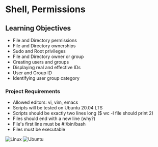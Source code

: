 # Shell, Permissions

## Learning Objectives
* File and Directory permissions
* File and Directory ownerships
* Sudo and Root privileges
* File and Directory owner or group
* Creating users and groups
* Displaying real and effective IDs
* User and Group ID
* Identifying user group category

### Project Requirements
* Allowed editors: vi, vim, emacs
* Scripts will be tested on Ubuntu 20.04 LTS
* Scripts should be exactly two lines long ($ wc -l file should print 2)
* Files should end with a new line (why?)
* File's first line must be #!/bin/bash
* Files must be executable

![Linux](https://img.shields.io/badge/Linux-FCC624?style=for-the-badge&logo=linux&logoColor=black) ![Ubuntu](https://img.shields.io/badge/Ubuntu-E95420?style=for-the-badge&logo=ubuntu&logoColor=white) 
